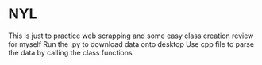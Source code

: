 # NYL
This is just to practice web scrapping and some easy class creation review for myself
Run the .py to download data onto desktop
Use cpp file to parse the data by calling the class functions
